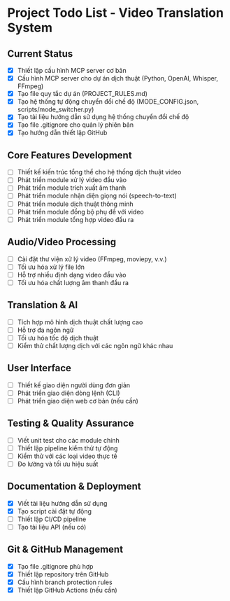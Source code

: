 # Project Todo List - Video Translation System

## Current Status
- [x] Thiết lập cấu hình MCP server cơ bản
- [x] Cấu hình MCP server cho dự án dịch thuật (Python, OpenAI, Whisper, FFmpeg)
- [x] Tạo file quy tắc dự án (PROJECT_RULES.md)
- [x] Tạo hệ thống tự động chuyển đổi chế độ (MODE_CONFIG.json, scripts/mode_switcher.py)
- [x] Tạo tài liệu hướng dẫn sử dụng hệ thống chuyển đổi chế độ
- [x] Tạo file .gitignore cho quản lý phiên bản
- [x] Tạo hướng dẫn thiết lập GitHub

## Core Features Development
- [ ] Thiết kế kiến trúc tổng thể cho hệ thống dịch thuật video
- [ ] Phát triển module xử lý video đầu vào
- [ ] Phát triển module trích xuất âm thanh
- [ ] Phát triển module nhận diện giọng nói (speech-to-text)
- [ ] Phát triển module dịch thuật thông minh
- [ ] Phát triển module đồng bộ phụ đề với video
- [ ] Phát triển module tổng hợp video đầu ra

## Audio/Video Processing
- [ ] Cài đặt thư viện xử lý video (FFmpeg, moviepy, v.v.)
- [ ] Tối ưu hóa xử lý file lớn
- [ ] Hỗ trợ nhiều định dạng video đầu vào
- [ ] Tối ưu hóa chất lượng âm thanh đầu ra

## Translation & AI
- [ ] Tích hợp mô hình dịch thuật chất lượng cao
- [ ] Hỗ trợ đa ngôn ngữ
- [ ] Tối ưu hóa tốc độ dịch thuật
- [ ] Kiểm thử chất lượng dịch với các ngôn ngữ khác nhau

## User Interface
- [ ] Thiết kế giao diện người dùng đơn giản
- [ ] Phát triển giao diện dòng lệnh (CLI)
- [ ] Phát triển giao diện web cơ bản (nếu cần)

## Testing & Quality Assurance
- [ ] Viết unit test cho các module chính
- [ ] Thiết lập pipeline kiểm thử tự động
- [ ] Kiểm thử với các loại video thực tế
- [ ] Đo lường và tối ưu hiệu suất

## Documentation & Deployment
- [x] Viết tài liệu hướng dẫn sử dụng
- [x] Tạo script cài đặt tự động
- [ ] Thiết lập CI/CD pipeline
- [ ] Tạo tài liệu API (nếu có)

## Git & GitHub Management
- [x] Tạo file .gitignore phù hợp
- [x] Thiết lập repository trên GitHub
- [x] Cấu hình branch protection rules
- [x] Thiết lập GitHub Actions (nếu cần)
